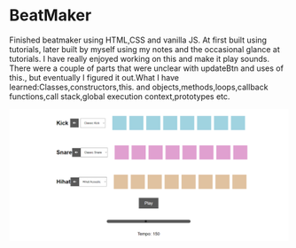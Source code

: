 # BeatMaker
Finished beatmaker using HTML,CSS and vanilla JS. At first built using tutorials, later built by myself using my notes and the occasional glance at tutorials. I have really enjoyed working on this and make it play sounds. There were a couple of parts that were unclear with updateBtn and uses of this., but eventually I figured it out.What I have learned:Classes,constructors,this. and objects,methods,loops,callback functions,call stack,global execution context,prototypes etc.

![](BeatMaker.png)

